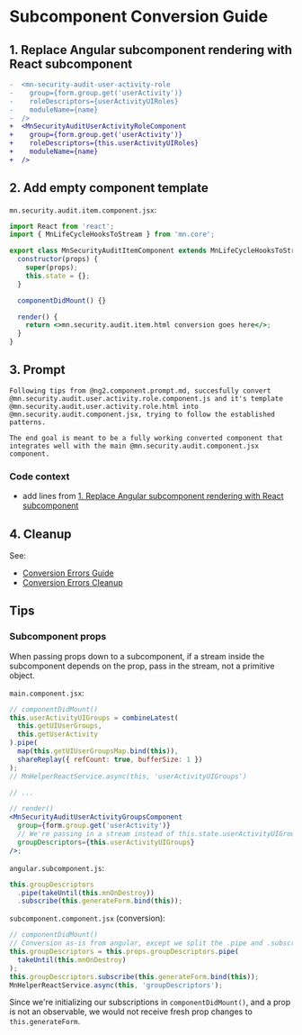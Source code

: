 # Subcomponent Conversion Guide

## 1. Replace Angular subcomponent rendering with React subcomponent

```diff
-  <mn-security-audit-user-activity-role
-    group={form.group.get('userActivity')}
-    roleDescriptors={userActivityUIRoles}
-    moduleName={name}
-  />
+  <MnSecurityAuditUserActivityRoleComponent
+    group={form.group.get('userActivity')}
+    roleDescriptors={this.userActivityUIRoles}
+    moduleName={name}
+  />
```

## 2. Add empty component template

`mn.security.audit.item.component.jsx`:

```jsx
import React from 'react';
import { MnLifeCycleHooksToStream } from 'mn.core';

export class MnSecurityAuditItemComponent extends MnLifeCycleHooksToStream {
  constructor(props) {
    super(props);
    this.state = {};
  }

  componentDidMount() {}

  render() {
    return <>mn.security.audit.item.html conversion goes here</>;
  }
}
```

## 3. Prompt

```text
Following tips from @ng2.component.prompt.md, succesfully convert @mn.security.audit.user.activity.role.component.js and it's template @mn.security.audit.user.activity.role.html into @mn.security.audit.component.jsx, trying to follow the established patterns.

The end goal is meant to be a fully working converted component that integrates well with the main @mn.security.audit.component.jsx component.
```

### Code context

- add lines from [1. Replace Angular subcomponent rendering with React subcomponent](#1-replace-angular-subcomponent-rendering-with-react-subcomponent)

## 4. Cleanup

See:

- [Conversion Errors Guide](./conversion-errors-guide.md)
- [Conversion Errors Cleanup](./conversion-errors-cleanup.md)

## Tips

### Subcomponent props

When passing props down to a subcomponent, if a stream inside the subcomponent depends on the prop, pass in the stream, not a primitive object.

`main.component.jsx`:

```jsx
// componentDidMount()
this.userActivityUIGroups = combineLatest(
  this.getUIUserGroups,
  this.getUserActivity
).pipe(
  map(this.getUIUserGroupsMap.bind(this)),
  shareReplay({ refCount: true, bufferSize: 1 })
);
// MnHelperReactService.async(this, 'userActivityUIGroups')

// ...

// render()
<MnSecurityAuditUserActivityGroupsComponent
  group={form.group.get('userActivity')}
  // We're passing in a stream instead of this.state.userActivityUIGroups
  groupDescriptors={this.userActivityUIGroups}
/>;
```

`angular.subcomponent.js`:

```js
this.groupDescriptors
  .pipe(takeUntil(this.mnOnDestroy))
  .subscribe(this.generateForm.bind(this));
```

`subcomponent.component.jsx` (conversion):

```jsx
// componentDidMount()
// Conversion as-is from angular, except we split the .pipe and .subscribe operations into separate lines to make MnHelperReactService.async() work
this.groupDescriptors = this.props.groupDescriptors.pipe(
  takeUntil(this.mnOnDestroy)
);
this.groupDescriptors.subscribe(this.generateForm.bind(this));
MnHelperReactService.async(this, 'groupDescriptors');
```

Since we're initializing our subscriptions in `componentDidMount()`, and a prop is not an observable, we would not receive fresh prop changes to `this.generateForm`.
